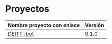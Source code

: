 # Proyectos

| Nombre proyecto con enlace | Versión |
|--------------------------- |---------|
| [DEITT-bot](https://github.com/alvarillo89/DEIIT-bot) | 0.1.0 |


